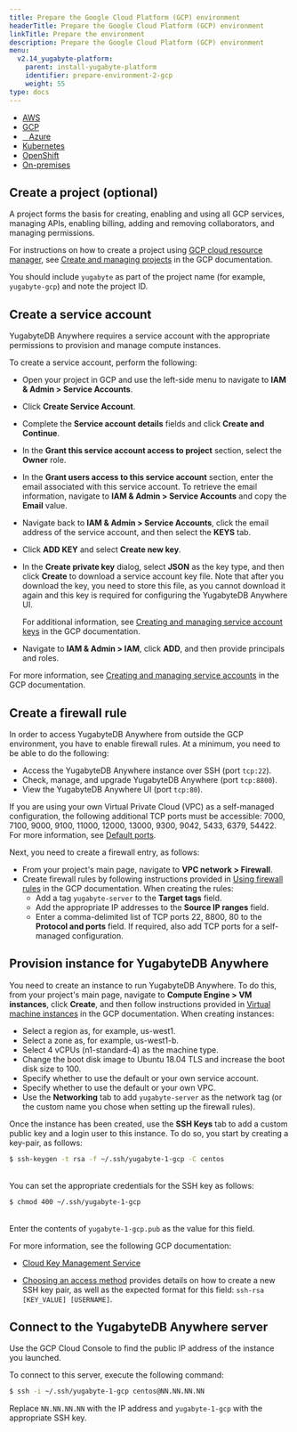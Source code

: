 ```yaml
---
title: Prepare the Google Cloud Platform (GCP) environment
headerTitle: Prepare the Google Cloud Platform (GCP) environment
linkTitle: Prepare the environment
description: Prepare the Google Cloud Platform (GCP) environment
menu:
  v2.14_yugabyte-platform:
    parent: install-yugabyte-platform
    identifier: prepare-environment-2-gcp
    weight: 55
type: docs
---
```


<ul class="nav nav-tabs-alt nav-tabs-yb" data-target="operating-system">

  <li>
    <a href="../aws/" class="nav-link">
      <i class="fa-brands fa-aws" aria-hidden="true"></i>
      AWS
    </a>
  </li>

  <li>
    <a href="../gcp/" class="nav-link active">
       <i class="fa-brands fa-google" aria-hidden="true"></i>
      GCP
    </a>
  </li>

  <li>
    <a href="../azure/" class="nav-link">
      <i class="icon-azure" aria-hidden="true"></i>
      &nbsp;&nbsp; Azure
    </a>
  </li>

  <li>
    <a href="../kubernetes/" class="nav-link">
      <i class="fa-solid fa-cubes" aria-hidden="true"></i>
      Kubernetes
    </a>
  </li>

<li>
    <a href="../openshift/" class="nav-link">
      <i class="fa-solid fa-cubes" aria-hidden="true"></i>
      OpenShift
    </a>
 </li>

  <li>
    <a href="../on-premises/" class="nav-link">
      <i class="fa-solid fa-building" aria-hidden="true"></i>
      On-premises
    </a>
  </li>

</ul>

## Create a project (optional)

A project forms the basis for creating, enabling and using all GCP services, managing APIs, enabling billing, adding and removing collaborators, and managing permissions.

For instructions on how to create a project using [GCP cloud resource manager](https://console.cloud.google.com/cloud-resource-manager), see [Create and managing projects](https://cloud.google.com/resource-manager/docs/creating-managing-projects) in the GCP documentation.

You should include `yugabyte` as part of the project name (for example, `yugabyte-gcp`) and note the project ID.

## Create a service account

YugabyteDB Anywhere requires a service account with the appropriate permissions to provision and manage compute instances.

To create a service account, perform the following:

- Open your project in GCP and use the left-side menu to navigate to **IAM & Admin > Service Accounts**.

- Click **Create Service Account**.

- Complete the **Service account details** fields and click **Create and Continue**.

- In the **Grant this service account access to project** section, select the **Owner** role.

- In the **Grant users access to this service account** section, enter the email associated with this service account. To retrieve the email information, navigate to **IAM & Admin > Service Accounts** and copy the **Email** value.

- Navigate back to **IAM & Admin > Service Accounts**, click the email address of the service account, and then select the **KEYS** tab.

- Click **ADD KEY** and select **Create new key**.

- In the **Create private key** dialog, select **JSON** as the key type, and then click **Create** to download a service account key file. Note that after you download the key, you need to store this file, as you cannot download it again and this key is required for configuring the YugabyteDB Anywhere UI.

  For additional information, see [Creating and managing service account keys](https://cloud.google.com/iam/docs/creating-managing-service-account-keys) in the GCP documentation.

- Navigate to **IAM & Admin > IAM**, click **ADD**, and then provide principals and roles.

For more information, see [Creating and managing service accounts](https://cloud.google.com/iam/docs/creating-managing-service-accounts) in the GCP documentation.

## Create a firewall rule

In order to access YugabyteDB Anywhere from outside the GCP environment, you have to enable firewall rules. At a minimum, you need to be able to do the following:

- Access the YugabyteDB Anywhere instance over SSH (port `tcp:22`).
- Check, manage, and upgrade YugabyteDB Anywhere (port `tcp:8800`).
- View the YugabyteDB Anywhere UI (port `tcp:80`).

If you are using your own Virtual Private Cloud (VPC) as a self-managed configuration, the following additional TCP ports must be accessible: 7000, 7100, 9000, 9100, 11000, 12000, 13000, 9300, 9042, 5433, 6379, 54422. For more information, see [Default ports](../../../../reference/configuration/default-ports).

Next, you need to create a firewall entry, as follows:

- From your project's main page, navigate to **VPC network > Firewall**.
- Create firewall rules by following instructions provided in [Using firewall rules](https://cloud.google.com/vpc/docs/using-firewalls) in the GCP documentation. When creating the rules:
  - Add a tag `yugabyte-server` to the **Target tags** field.
  - Add the appropriate IP addresses to the **Source IP ranges** field.
  - Enter a comma-delimited list of TCP ports 22, 8800, 80 to the **Protocol and ports** field. If required, also add TCP ports for a self-managed configuration.

## Provision instance for YugabyteDB Anywhere

You need to create an instance to run YugabyteDB Anywhere. To do this, from your project's main page, navigate to **Compute Engine > VM instances**, click **Create**, and then follow instructions provided in [Virtual machine instances](https://cloud.google.com/compute/docs/instances) in the GCP documentation. When creating instances:

- Select a region as, for example, us-west1.
- Select a zone as, for example, us-west1-b.
- Select 4 vCPUs (n1-standard-4) as the machine type.
- Change the boot disk image to Ubuntu 18.04 TLS and increase the boot disk size to 100.
- Specify whether to use the default or your own service account.
- Specify whether to use the default or your own VPC.
- Use the **Networking** tab to add `yugabyte-server` as the network tag (or the custom name you chose when setting up the firewall rules).

Once the instance has been created, use the **SSH Keys** tab to add a custom public key and a login user to this instance. To do so, you start by creating a key-pair, as follows:

```sh
$ ssh-keygen -t rsa -f ~/.ssh/yugabyte-1-gcp -C centos
```

<br>You can set the appropriate credentials for the SSH key as follows:

```sh
$ chmod 400 ~/.ssh/yugabyte-1-gcp
```

<br>Enter the contents of `yugabyte-1-gcp.pub` as the value for this field.

For more information, see the following GCP documentation:

-  [Cloud Key Management Service](https://cloud.google.com/blog/products/gcp/protect-your-compute-engine-resources-with-keys-managed-in-cloud-key-management-service)

-  [Choosing an access method](https://cloud.google.com/compute/docs/instances/access-overview#metadatavalues) provides details on how to create a new SSH key pair, as well as the expected format for this field: `ssh-rsa [KEY_VALUE] [USERNAME]`.

## Connect to the YugabyteDB Anywhere server

Use the GCP Cloud Console to find the public IP address of the instance you launched.

To connect to this server, execute the following command:

```sh
$ ssh -i ~/.ssh/yugabyte-1-gcp centos@NN.NN.NN.NN
```

Replace `NN.NN.NN.NN` with the IP address and `yugabyte-1-gcp` with the appropriate SSH key.
